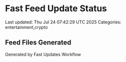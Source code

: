 # Fast Feed Update Status
Last updated: Thu Jul 24 07:42:29 UTC 2025
Categories: entertainment,crypto

## Feed Files Generated

Generated by Fast Updates Workflow
